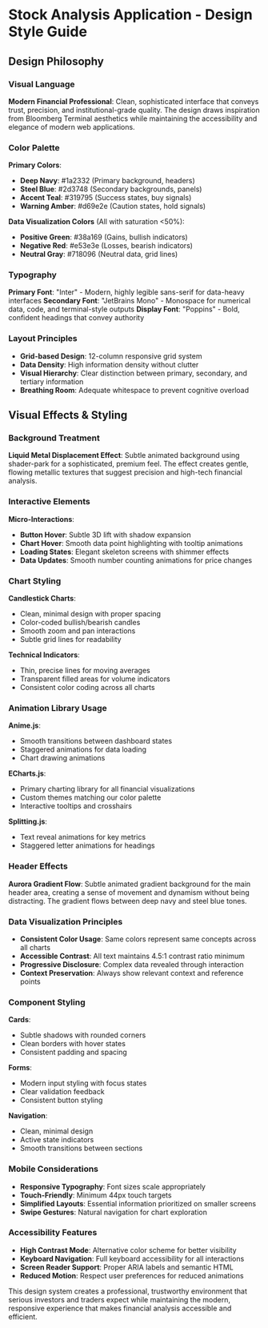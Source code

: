 # Stock Analysis Application - Design Style Guide

## Design Philosophy

### Visual Language
**Modern Financial Professional**: Clean, sophisticated interface that conveys trust, precision, and institutional-grade quality. The design draws inspiration from Bloomberg Terminal aesthetics while maintaining the accessibility and elegance of modern web applications.

### Color Palette
**Primary Colors**:
- **Deep Navy**: #1a2332 (Primary background, headers)
- **Steel Blue**: #2d3748 (Secondary backgrounds, panels)
- **Accent Teal**: #319795 (Success states, buy signals)
- **Warning Amber**: #d69e2e (Caution states, hold signals)

**Data Visualization Colors** (All with saturation <50%):
- **Positive Green**: #38a169 (Gains, bullish indicators)
- **Negative Red**: #e53e3e (Losses, bearish indicators)
- **Neutral Gray**: #718096 (Neutral data, grid lines)

### Typography
**Primary Font**: "Inter" - Modern, highly legible sans-serif for data-heavy interfaces
**Secondary Font**: "JetBrains Mono" - Monospace for numerical data, code, and terminal-style outputs
**Display Font**: "Poppins" - Bold, confident headings that convey authority

### Layout Principles
- **Grid-based Design**: 12-column responsive grid system
- **Data Density**: High information density without clutter
- **Visual Hierarchy**: Clear distinction between primary, secondary, and tertiary information
- **Breathing Room**: Adequate whitespace to prevent cognitive overload

## Visual Effects & Styling

### Background Treatment
**Liquid Metal Displacement Effect**: Subtle animated background using shader-park for a sophisticated, premium feel. The effect creates gentle, flowing metallic textures that suggest precision and high-tech financial analysis.

### Interactive Elements
**Micro-Interactions**:
- **Button Hover**: Subtle 3D lift with shadow expansion
- **Chart Hover**: Smooth data point highlighting with tooltip animations
- **Loading States**: Elegant skeleton screens with shimmer effects
- **Data Updates**: Smooth number counting animations for price changes

### Chart Styling
**Candlestick Charts**: 
- Clean, minimal design with proper spacing
- Color-coded bullish/bearish candles
- Smooth zoom and pan interactions
- Subtle grid lines for readability

**Technical Indicators**:
- Thin, precise lines for moving averages
- Transparent filled areas for volume indicators
- Consistent color coding across all charts

### Animation Library Usage
**Anime.js**: 
- Smooth transitions between dashboard states
- Staggered animations for data loading
- Chart drawing animations

**ECharts.js**:
- Primary charting library for all financial visualizations
- Custom themes matching our color palette
- Interactive tooltips and crosshairs

**Splitting.js**:
- Text reveal animations for key metrics
- Staggered letter animations for headings

### Header Effects
**Aurora Gradient Flow**: Subtle animated gradient background for the main header area, creating a sense of movement and dynamism without being distracting. The gradient flows between deep navy and steel blue tones.

### Data Visualization Principles
- **Consistent Color Usage**: Same colors represent same concepts across all charts
- **Accessible Contrast**: All text maintains 4.5:1 contrast ratio minimum
- **Progressive Disclosure**: Complex data revealed through interaction
- **Context Preservation**: Always show relevant context and reference points

### Component Styling
**Cards**: 
- Subtle shadows with rounded corners
- Clean borders with hover states
- Consistent padding and spacing

**Forms**:
- Modern input styling with focus states
- Clear validation feedback
- Consistent button styling

**Navigation**:
- Clean, minimal design
- Active state indicators
- Smooth transitions between sections

### Mobile Considerations
- **Responsive Typography**: Font sizes scale appropriately
- **Touch-Friendly**: Minimum 44px touch targets
- **Simplified Layouts**: Essential information prioritized on smaller screens
- **Swipe Gestures**: Natural navigation for chart exploration

### Accessibility Features
- **High Contrast Mode**: Alternative color scheme for better visibility
- **Keyboard Navigation**: Full keyboard accessibility for all interactions
- **Screen Reader Support**: Proper ARIA labels and semantic HTML
- **Reduced Motion**: Respect user preferences for reduced animations

This design system creates a professional, trustworthy environment that serious investors and traders expect while maintaining the modern, responsive experience that makes financial analysis accessible and efficient.